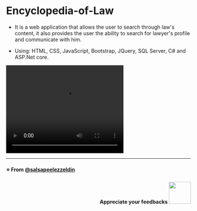 # Encyclopedia-of-Law
- It is a web application that allows the user to search through law's content, it also provides the user the ability to search for lawyer's profile and communicate with him.

- Using: HTML, CSS, JavaScript, Bootstrap, JQuery, SQL Server, C# and ASP.Net core.


<video width="320" height="240" controls>
  <source src="Demo.mp4" type="video/mp4">
</video>




---

#### ⭐️ From [@salsapeelezzeldin](https://github.com/salsapeelezzeldin)
<h4 align="right">Appreciate your feedbacks <img src="https://media.giphy.com/media/26FPJGjhefSJuaRhu/giphy.gif" width="60px"></h4>
